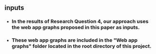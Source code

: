## inputs
+ ### In the results of Research Question 4, our approach uses the web app graphs proposed in this paper as inputs.
+ ### These web app graphs are included in the "Web app graphs" folder located in the root directory of this project.